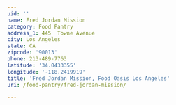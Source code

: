 ```yaml
---
uid: ''
name: Fred Jordan Mission
category: Food Pantry
address_1: 445  Towne Avenue
city: Los Angeles
state: CA
zipcode: '90013'
phone: 213-489-7763
latitude: '34.0433355'
longitude: '-118.2419919'
title: 'Fred Jordan Mission, Food Oasis Los Angeles'
uri: /food-pantry/fred-jordan-mission/

---
```

